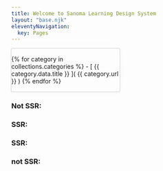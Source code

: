 ```yaml
---
title: Welcome to Sanoma Learning Design System
layout: "base.njk"
eleventyNavigation:
  key: Pages
---
```


<style>
.collections {
  border-radius: 3px;
  width: 50%;
  padding: 16px 0;
  box-shadow: 0 0 0 1px lightgray,0 1px 5px rgba(12, 12, 12, 0.05),0 0 40px rgba(12, 12, 12, 0.015);
}

ul {
  list-style: none;
}
</style>

<div class="collections">
{% for category in collections.categories %}
- [ {{ category.data.title }} ]( {{ category.url }} )
{% endfor %}
</div>

### Not SSR:
<ds-test-element></ds-test-element>

### SSR:
<is-land on:interaction="pointerenter" import="/js/components/test-component.js">
<ds-test-element count="10"></ds-test-element>
</is-land>

### SSR:
<is-land on:interaction="pointerenter" import="/js/components/my-counter.js">
<my-counter></my-counter>
</is-land>

### not SSR:
<my-counter></my-counter>